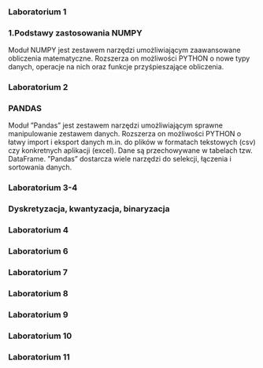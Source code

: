 ### Laboratorium 1

### 1.Podstawy zastosowania NUMPY

Moduł NUMPY jest zestawem narzędzi umożliwiającym zaawansowane obliczenia matematyczne. Rozszerza on możliwości PYTHON o nowe typy danych, operacje na nich oraz funkcje przyśpieszające obliczenia.

### Laboratorium 2
### PANDAS

Moduł ”Pandas” jest zestawem narzędzi umożliwiającym sprawne manipulowanie zestawem danych. Rozszerza on możliwości PYTHON o łatwy import i eksport danych m.in. do plików w formatach tekstowych (csv) czy konkretnych aplikacji (excel). Dane są przechowywane w tabelach tzw. DataFrame. ”Pandas” dostarcza wiele narzędzi do selekcji, łączenia i sortowania danych.

### Laboratorium 3-4
### Dyskretyzacja, kwantyzacja, binaryzacja

### Laboratorium 4
### Laboratorium 6
### Laboratorium 7
### Laboratorium 8
### Laboratorium 9
### Laboratorium 10
### Laboratorium 11

